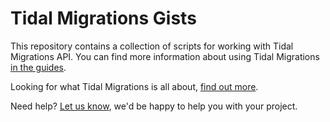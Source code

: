 # Tidal Migrations Gists

This repository contains a collection of scripts for working with Tidal Migrations API. You can find more information about using Tidal Migrations [in the guides](https://guides.tidalmg.com).

Looking for what Tidal Migrations is all about, [find out more](https://tidalmigrations.com/product/).

Need help? [Let us know](mailto:support@tidalmigrations.com), we'd be happy to help you with your project.
